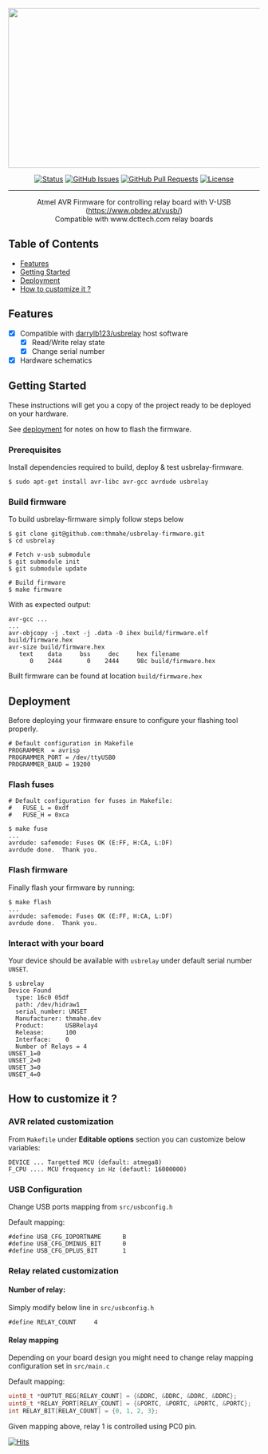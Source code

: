 <p align="center">
 <img width=640px height=320px src="https://repository-images.githubusercontent.com/563558507/6cf01a5c-8db2-48f6-9632-5ee800e1851b"></a>
</p>

<div align="center">

  [![Status](https://img.shields.io/badge/status-active-success.svg)]() 
  [![GitHub Issues](https://img.shields.io/github/issues/thmahe/usbrelay-firmware.svg)](https://github.com/thmahe/usb-relay-firmware/issues)
  [![GitHub Pull Requests](https://img.shields.io/github/issues-pr/thmahe/usbrelay-firmware.svg)](https://github.com/thmahe/usb-relay-firmware/pulls)
  [![License](https://img.shields.io/badge/license-GPL--2.0--only-blue.svg)](/LICENSE)

</div>

---

<p align="center"> Atmel AVR Firmware for controlling relay board with V-USB (<a href="https://www.obdev.at/vusb/">https://www.obdev.at/vusb/</a>)
    <br>
    Compatible with www.dcttech.com relay boards
    <br> 
</p>

## Table of Contents
- [Features](#features)
- [Getting Started](#getting_started)
- [Deployment](#deployment)
- [How to customize it ?](#how_to_customize)

## Features <a name = "features"></a>
* [X] Compatible with [darrylb123/usbrelay](https://github.com/darrylb123/usbrelay) host software
   * [X] Read/Write relay state
   * [X] Change serial number
* [X] Hardware schematics

## Getting Started <a name = "getting_started"></a>
These instructions will get you a copy of the project ready to be deployed on your hardware. 

See [deployment](#deployment) for notes on how to flash the firmware.

### Prerequisites

Install dependencies required to build, deploy & test usbrelay-firmware.

```shell
$ sudo apt-get install avr-libc avr-gcc avrdude usbrelay
```

### Build firmware

To build usbrelay-firmware simply follow steps below

```shell
$ git clone git@github.com:thmahe/usbrelay-firmware.git
$ cd usbrelay

# Fetch v-usb submodule
$ git submodule init
$ git submodule update

# Build firmware
$ make firmware
```

With as expected output:

```
avr-gcc ...
...
avr-objcopy -j .text -j .data -O ihex build/firmware.elf build/firmware.hex
avr-size build/firmware.hex
   text    data     bss     dec     hex filename
      0    2444       0    2444     98c build/firmware.hex
```

Built firmware can be found at location `build/firmware.hex`

## Deployment <a name = "deployment"></a>

Before deploying your firmware ensure to configure your flashing tool properly.

```shell
# Default configuration in Makefile
PROGRAMMER 	= avrisp
PROGRAMMER_PORT = /dev/ttyUSB0
PROGRAMMER_BAUD = 19200
```

### Flash fuses
```shell
# Default configuration for fuses in Makefile: 
#   FUSE_L = 0xdf
#   FUSE_H = 0xca

$ make fuse
...
avrdude: safemode: Fuses OK (E:FF, H:CA, L:DF)
avrdude done.  Thank you.
```
### Flash firmware

Finally flash your firmware by running:
```shell
$ make flash
...
avrdude: safemode: Fuses OK (E:FF, H:CA, L:DF)
avrdude done.  Thank you.
```

### Interact with your board
Your device should be available with `usbrelay` under default serial number `UNSET`.

```shell
$ usbrelay
Device Found
  type: 16c0 05df
  path: /dev/hidraw1
  serial_number: UNSET
  Manufacturer: thmahe.dev
  Product:      USBRelay4
  Release:      100
  Interface:    0
  Number of Relays = 4
UNSET_1=0
UNSET_2=0
UNSET_3=0
UNSET_4=0
```

## How to customize it ? <a name = "how_to_customize"></a>

### AVR related customization

From `Makefile` under **Editable options** section you can customize below variables:
```
DEVICE ... Targetted MCU (default: atmega8)
F_CPU .... MCU frequency in Hz (defautl: 16000000)
```

### USB Configuration

Change USB ports mapping from `src/usbconfig.h`

Default mapping:
```
#define USB_CFG_IOPORTNAME      B
#define USB_CFG_DMINUS_BIT      0
#define USB_CFG_DPLUS_BIT       1
```

### Relay related customization

#### Number of relay:

Simply modify below line in `src/usbconfig.h`
```
#define RELAY_COUNT     4
```

#### Relay mapping

Depending on your board design you might need to change relay mapping configuration set in `src/main.c`

Default mapping:
```c
uint8_t *OUPTUT_REG[RELAY_COUNT] = {&DDRC, &DDRC, &DDRC, &DDRC};
uint8_t *RELAY_PORT[RELAY_COUNT] = {&PORTC, &PORTC, &PORTC, &PORTC};
int RELAY_BIT[RELAY_COUNT] = {0, 1, 2, 3};
```

Given mapping above, relay 1 is controlled using PC0 pin.

[![Hits](https://hits.seeyoufarm.com/api/count/incr/badge.svg?url=https%3A%2F%2Fgithub.com%2Fthmahe%2Fusbrelay-firmware&count_bg=%23868686&title_bg=%23555555&icon=&icon_color=%23E7E7E7&title=hits&edge_flat=false)](https://hits.seeyoufarm.com)
